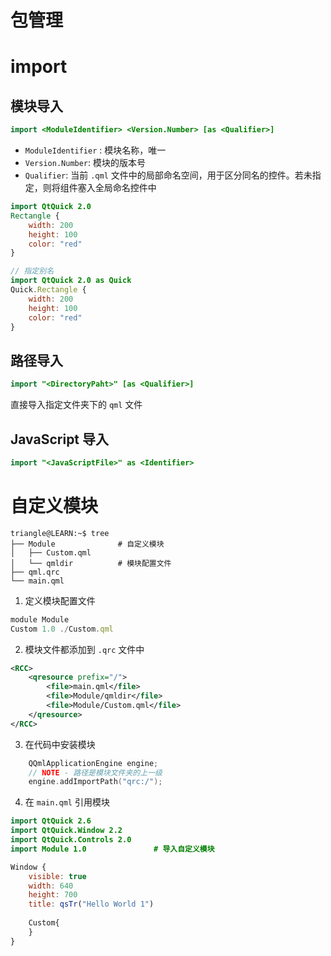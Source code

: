 # 包管理

# import

## 模块导入

```qml
import <ModuleIdentifier> <Version.Number> [as <Qualifier>]
```
- `ModuleIdentifier` : 模块名称，唯一
- `Version.Number`: 模块的版本号
- `Qualifier`: 当前 `.qml` 文件中的局部命名空间，用于区分同名的控件。若未指定，则将组件塞入全局命名控件中


```qml
import QtQuick 2.0
Rectangle {
    width: 200
    height: 100
    color: "red"
}

// 指定别名
import QtQuick 2.0 as Quick
Quick.Rectangle {
    width: 200
    height: 100
    color: "red"
}
```

## 路径导入

```qml
import "<DirectoryPaht>" [as <Qualifier>]
```

直接导入指定文件夹下的 `qml` 文件

## JavaScript 导入

```qml
import "<JavaScriptFile>" as <Identifier>
```

# 自定义模块


```term
triangle@LEARN:~$ tree
├── Module              # 自定义模块
│   ├── Custom.qml
│   └── qmldir          # 模块配置文件
├── qml.qrc
└── main.qml
```

1. 定义模块配置文件

```qml
module Module
Custom 1.0 ./Custom.qml 
```

2. 模块文件都添加到 `.qrc` 文件中

```xml
<RCC>
    <qresource prefix="/">
        <file>main.qml</file>
        <file>Module/qmldir</file>
        <file>Module/Custom.qml</file>
    </qresource>
</RCC>
```

3. 在代码中安装模块

```cpp
    QQmlApplicationEngine engine;
    // NOTE - 路径是模块文件夹的上一级
    engine.addImportPath("qrc:/");
```

4. 在 `main.qml` 引用模块

```qml
import QtQuick 2.6
import QtQuick.Window 2.2
import QtQuick.Controls 2.0
import Module 1.0               # 导入自定义模块

Window {
    visible: true
    width: 640
    height: 700
    title: qsTr("Hello World 1")
    
    Custom{
    }
}
```



